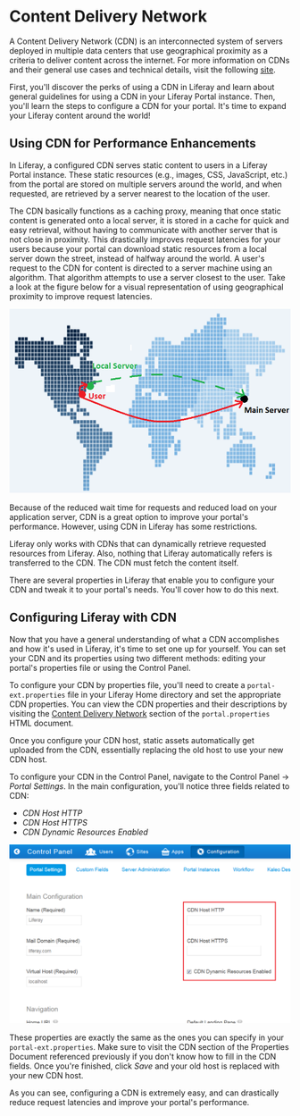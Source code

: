 # Content Delivery Network [](id=content-delivery-network)

A Content Delivery Network (CDN) is an interconnected system of servers deployed
in multiple data centers that use geographical proximity as a criteria to
deliver content across the internet. For more information on CDNs and their
general use cases and technical details, visit the following
[site](http://en.wikipedia.org/wiki/Content_delivery_network).

First, you'll discover the perks of using a CDN in Liferay and learn about
general guidelines for using a CDN in your Liferay Portal instance. Then, you'll
learn the steps to configure a CDN for your portal. It's time to expand your
Liferay content around the world! 

## Using CDN for Performance Enhancements

In Liferay, a configured CDN serves static content to users in a Liferay Portal
instance. These static resources (e.g., images, CSS, JavaScript, etc.) from the
portal are stored on multiple servers around the world, and when requested, are
retrieved by a server nearest to the location of the user. 

The CDN basically functions as a caching proxy, meaning that once static content
is generated onto a local server, it is stored in a cache for quick and easy
retrieval, without having to communicate with another server that is not close
in proximity. This drastically improves request latencies for your users because
your portal can download static resources from a local server down the street,
instead of halfway around the world. A user's request to the CDN for content is
directed to a server machine using an algorithm. That algorithm attempts to use
a server closest to the user. Take a look at the figure below for a visual
representation of using geographical proximity to improve request latencies. 

![Figure 1: The red lines on the map represent the required distances traveled by requests from a server to the user. Using CDN allows a user to request static resources from a much closer local server, improving download times.](../../images/cdn-map.png)

Because of the reduced wait time for requests and reduced load on your
application server, CDN is a great option to improve your portal's performance.
However, using CDN in Liferay has some restrictions. 

Liferay only works with CDNs that can dynamically retrieve requested resources
from Liferay. Also, nothing that Liferay automatically refers is transferred to
the CDN. The CDN must fetch the content itself. 

There are several properties in Liferay that enable you to configure your CDN
and tweak it to your portal's needs. You'll cover how to do this next.

## Configuring Liferay with CDN

Now that you have a general understanding of what a CDN accomplishes and how
it's used in Liferay, it's time to set one up for yourself. You can set your CDN
and its properties using two different methods: editing your portal's properties
file or using the Control Panel. 

To configure your CDN by properties file, you'll need to create a
`portal-ext.properties` file in your Liferay Home directory and set the
appropriate CDN properties. You can view the CDN properties and their
descriptions by visiting the [Content Delivery Network](http://docs.liferay.com/portal/6.2/propertiesdoc/portal.properties.html#Content%20Delivery%20Network)
section of the `portal.properties` HTML document. 

Once you configure your CDN host, static assets automatically get uploaded from
the CDN, essentially replacing the old host to use your new CDN host.

To configure your CDN in the Control Panel, navigate to the Control Panel &rarr;
*Portal Settings*. In the main configuration, you'll notice three fields related
to CDN: 

- *CDN Host HTTP* 
- *CDN Host HTTPS* 
- *CDN Dynamic Resources Enabled*

![Figure 1: The Control Panel lets you configure your portal's CDN.](../../images/cdn-control-panel.png)

These properties are exactly the same as the ones you can specify in your
`portal-ext.properties`. Make sure to visit the CDN section of the Properties
Document referenced previously if you don't know how to fill in the CDN fields.
Once you're finished, click *Save* and your old host is replaced with your new
CDN host. 

As you can see, configuring a CDN is extremely easy, and can drastically reduce
request latencies and improve your portal's performance. 
